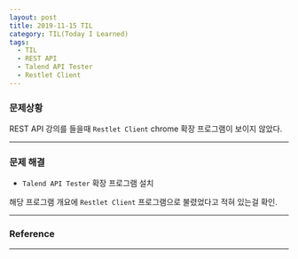 ```yaml
---
layout: post
title: 2019-11-15 TIL
category: TIL(Today I Learned)
tags:
  - TIL
  - REST API
  - Talend API Tester
  - Restlet Client
---
```




### 문제상황

REST API 강의를 들을때 `Restlet Client`  chrome 확장 프로그램이 보이지 않았다.

---

### 문제 해결

- `Talend API Tester` 확장 프로그램 설치

해당 프로그램 개요에 `Restlet Client` 프로그램으로 불렸었다고 적혀 있는걸 확인.

---

### Reference

---


